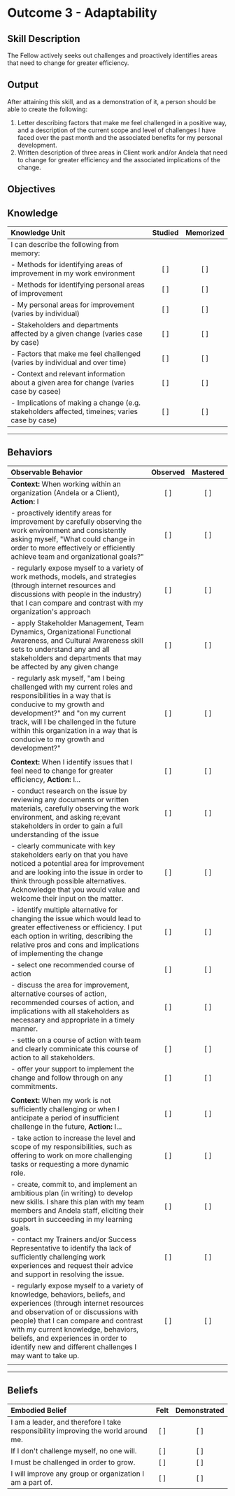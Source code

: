 # Outcome 3 - Adaptability

**Skill Description**
----------
The Fellow actively seeks out challenges and proactively identifies areas that need to change for greater efficiency. 


**Output**
----------
After attaining this skill, and as a demonstration of it, a person should be able to create the following:

1. Letter describing factors that make me feel challenged in a positive way, and a description of the current scope and level of challenges I have faced over the past month and the associated benefits for my personal development.
2. Written description of three areas in Client work and/or Andela that need to change for greater efficiency and the associated implications of the change.


**Objectives**
----------
## **Knowledge**


| Knowledge Unit   |      Studied      | Memorized |
|:-------------|:------------------:|:--------:|
| I can describe the following from memory: | | |
| - Methods for identifying areas of improvement in my work environment | [ ] | [ ]  |
| - Methods for identifying personal areas of improvement | [ ] | [ ] |
| - My personal areas for improvement (varies by individual) | [ ] | [ ] |
| - Stakeholders and departments affected by a given change (varies case by case) | [ ] | [ ] |
| - Factors that make me feel challenged (varies by individual and over time) | [ ] | [ ] |
| - Context and relevant information about a given area for change (varies case by casee) | [ ] | [ ] |
| - Implications of making a change (e.g. stakeholders affected, timeines; varies case by case) | [ ] | [ ] |

----------


## **Behaviors**

| Observable Behavior   |      Observed      | Mastered |
|:-------------|:------------------:|:--------:|
| **Context:** When working within an organization (Andela or a Client), **Action:** I | [ ] | [ ] |
| - proactively identify areas for improvement by carefully observing the work environment and consistently asking myself, "What could change in order to more effectively or efficiently achieve team and organizational goals?" | [ ] | [ ] |
| - regularly expose myself to a variety of work methods, models, and strategies (through internet resources and discussions with people in the industry) that I can compare and contrast with my organization's approach | [ ] | [ ] |
| - apply Stakeholder Management, Team Dynamics, Organizational Functional Awareness, and Cultural Awareness skill sets to understand any and all stakeholders and departments that may be affected by any given change | [ ] | [ ] |
| - regularly ask myself, "am I being challenged with my current roles and responsibilities in a way that is conducive to my growth and development?" and "on my current track, will I be challenged in the future within this organization in a way that is conducive to my growth and development?" | [ ] | [ ] |
| | | |
| **Context:** When I identify issues that I feel need to change for greater efficiency, **Action:** I...  | [ ] | [ ] |
| - conduct research on the issue by reviewing any documents or written materials, carefully observing the work environment, and asking re;evant stakeholders in order to gain a full understanding of the issue | [ ] | [ ] |
| - clearly communicate with key stakeholders early on that you have noticed a potential area for improvement and are looking into the issue in order to think through possible alternatives. Acknowledge that you would value and welcome their input on the matter. | [ ] | [ ] |
| - identify multiple alternative for changing the issue which would lead to greater effectiveness or efficiency. I put each option in writing, describing the relative pros and cons and implications of implementing the change | [ ] | [ ] |
| - select one recommended course of action | [ ] | [ ] |
| - discuss the area for improvement, alternative courses of action, recommended courses of action, and implications with all stakeholders as necessary and appropriate in a timely manner. | [ ] | [ ] |
| - settle on a course of action with team and clearly comminicate this course of action to all stakeholders. | [ ] | [ ] |
| - offer your support to implement the change and follow through on any commitments. | [ ] | [ ] |
| | | |
| **Context:** When my work is not sufficiently challenging or when I anticipate a period of insufficient challenge in the future, **Action:** I... | [ ] | [ ] |
| - take action to increase the level and scope of my responsibilities, such as offering to work on more challenging tasks or requesting a more dynamic role. | [ ] | [ ] |
| - create, commit to, and implement an ambitious plan (in writing) to develop new skills. I share this plan with my team members and Andela staff, eliciting their support in succeeding in my learning goals. | [ ] | [ ] |
| - contact my Trainers and/or Success Representative to identify tha lack of sufficiently challenging work experiences and request their advice and support in resolving the issue. | [ ] | [ ] |
| - regularly expose myself to a variety of knowledge, behaviors, beliefs, and experiences (through internet resources and observation of or discussions with people) that I can compare and contrast with my current knowledge, behaviors, beliefs, and experiences in order to identify new and different challenges I may want to take up. | [ ] | [ ] | 
| | | |


----------


## **Beliefs**


| Embodied Belief   |      Felt      | Demonstrated |
|:-------------|:------------------:|:--------:|
| I am a leader, and therefore I take responsibility improving the world around me. | [ ] | [ ] |
| If I don't challenge myself, no one will. | [ ] | [ ] |
| I must be challenged in order to grow. | [ ] | [ ] |
| I will improve any group or organization I am a part of. | [ ] | [ ] | Nothing can stop me from continuously challenging myself. | [ ] | [ ] |